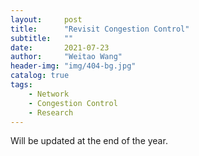```yaml
---
layout:     post
title:      "Revisit Congestion Control"
subtitle:   ""
date:       2021-07-23
author:     "Weitao Wang"
header-img: "img/404-bg.jpg"
catalog: true
tags:
    - Network
    - Congestion Control
    - Research
---
```


Will be updated at the end of the year.